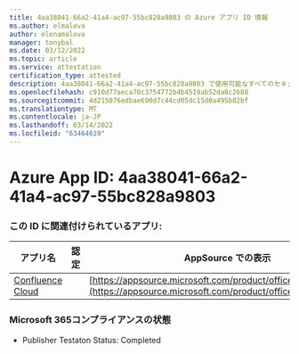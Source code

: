 ```yaml
---
title: 4aa38041-66a2-41a4-ac97-55bc828a9803 の Azure アプリ ID 情報
ms.author: elmalova
author: elenamalova
manager: tonybal
ms.date: 03/12/2022
ms.topic: article
ms.service: attestation
certification_type: attested
description: 4aa38041-66a2-41a4-ac97-55bc828a9803 で使用可能なすべてのセキュリティおよびコンプライアンス情報。
ms.openlocfilehash: c910d77aeca70c3754772b4b4519ab52da8c2688
ms.sourcegitcommit: 4d215076edbae690d7c44cd05dc15d0a495b82bf
ms.translationtype: MT
ms.contentlocale: ja-JP
ms.lasthandoff: 03/14/2022
ms.locfileid: "63464619"
---
```

# <a name="azure-app-id-4aa38041-66a2-41a4-ac97-55bc828a9803"></a>Azure App ID: 4aa38041-66a2-41a4-ac97-55bc828a9803


### <a name="apps-associated-with-this-id"></a>この ID に関連付けられているアプリ:
| **アプリ名** | **認定** | **AppSource での表示** |
|--------------|---------------|-----------------------|
| [Confluence Cloud](../forward/WA200003113) |  | [https://appsource.microsoft.com/product/office/WA200003113](https://appsource.microsoft.com/product/office/WA200003113) |

### <a name="microsoft-365-app-compliance-status"></a>Microsoft 365コンプライアンスの状態
- Publisher Testaton Status: Completed
